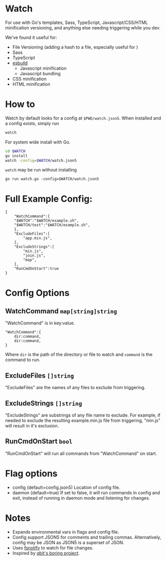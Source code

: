 # Watch
For use with Go's templates, Sass, TypeScript, Javascript/CSS/HTML minification
versioning, and anything else needing triggering while you dev.

We've found it useful for:

- File Versioning (adding a hash to a file, especially useful for )
- Sass
- TypeScript
- [esbuild][esbuild]
  - Javascript minification
  - Javascript bundling
- CSS minification
- HTML minification


# How to
Watch by default looks for a config at `$PWD/watch.json5`.  When installed and a
config exists, simply run

```sh
watch
```

For system wide install with Go.  
```sh
cd $WATCH
go install
watch -config=$WATCH/watch.json5
```

`watch` may be run without installing
```
go run watch.go -config=$WATCH/watch.json5
```


# Full Example Config:
```json5
{
	"WatchCommand":{
	"$WATCH":"$WATCH/example.sh",
	"$WATCH/test":"$WATCH/example.sh",
	},
	"ExcludeFiles":[
		"app.min.js",
	],
	"ExcludeStrings":[
		"min.js",
		"join.js",
		"map",
	],
	"RunCmdOnStart":true
}
```

# Config Options
## WatchCommand `map[string]string`
"WatchCommand" is in key:value.  

```json5
"WatchCommand":{
	dir:command,
	dir:command,
}
```

Where `dir` is the path of the directory or file to watch and `command` is the
command to run. 

## ExcludeFiles `[]string`
"ExcludeFiles" are the names of any files to exclude from triggering.  

## ExcludeStrings `[]string`
"ExcludeStrings" are substrings of any file name to exclude.  For example, if
needed to exclude the resulting example.min.js file from triggering, "min.js"
will result in it's exclusion.  

## RunCmdOnStart `bool`
"RunCmdOnStart" will run all commands from "WatchCommand" on start. 


# Flag options
- config     (default=config.json5) Location of config file.  
- daemon     (default=true) If set to false, it will run commands in config and
              exit, instead of running in daemon mode and listening for changes.   




# Notes
- Expands environmental vars in flags and config file.  
- Config support JSON5 for comments and trailing commas.  Alternatively, config
  may be JSON as JSON5 is a superset of JSON.  
- Uses [fsnotify][fsnotify] to watch for file changes.  
- Inspired by [qbit's boring project](https://github.com/qbit/boring).  


[esbuild]: https://esbuild.github.io/
[fsnotify]: https://github.com/fsnotify/fsnotify